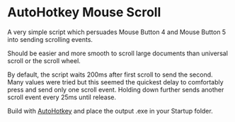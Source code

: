 AutoHotkey Mouse Scroll
=======================

A very simple script which persuades Mouse Button 4 and Mouse Button 5 into sending scrolling events. 

Should be easier and more smooth to scroll large documents than universal scroll or the scroll wheel.

By default, the script waits 200ms after first scroll to send the second. Many values were tried but this seemed the quickest delay to comfortably press and send only one scroll event. Holding down further sends another scroll event every 25ms until release.

Build with [AutoHotkey](http://www.autohotkey.com/) and place the output .exe in your Startup folder.
